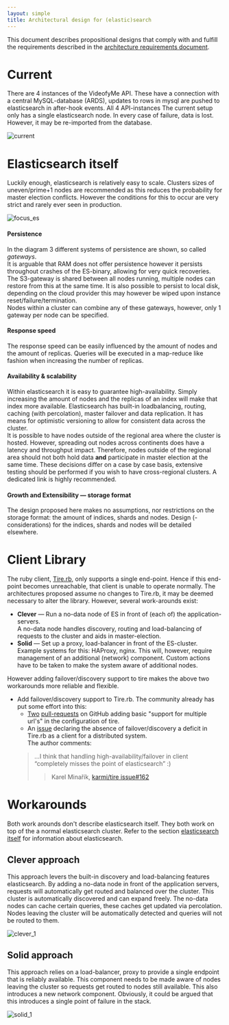 ```yaml
---
layout: simple
title: Architectural design for (elastic)search
---
```


This document describes propositional designs that comply with and fulfill the requirements described in the [architecture requirements document](requirements.html).

# Current
There are 4 instances of the VideofyMe API. These have a connection with a central MySQL-database (ARDS), updates to rows in mysql are pushed to elasticsearch in after-hook events. All 4 API-instances
The current setup only has a single elasticsearch node. In every case of failure, data is lost. However, it may be re-imported from the database. 

![current]

<div id="ref-elasticsearch" class="ref"></div>

# Elasticsearch itself
Luckily enough, elasticsearch is relatively easy to scale. Clusters sizes of uneven/prime+1 nodes are recommended as this reduces the probability for master election conflicts. However the conditions for this to occur are very strict and rarely ever seen in production.

![focus_es]

#### Persistence
In the diagram 3 different systems of persistence are shown, so called *gateways*.  
It is arguable that RAM does not offer persistence however it persists throughout crashes of the ES-binary, allowing for very quick recoveries. The S3-gateway is shared between all nodes running, multiple nodes can restore from this at the same time. It is also possible to persist to local disk, depending on the cloud provider this may however be wiped upon instance reset/failure/termination.  
Nodes within a cluster can combine any of these gateways, however, only 1 gateway per node can be specified.

#### Response speed
The response speed can be easily influenced by the amount of nodes and the amount of replicas. Queries will be executed in a map-reduce like fashion when increasing the number of replicas.

#### Availability & scalability
Within elasticsearch it is easy to guarantee high-availability. Simply increasing the amount of nodes and the replicas of an index will make that index more available. Elasticsearch has built-in loadbalancing, routing, caching (with percolation), master failover and data replication. It has means for optimistic versioning to allow for consistent data across the cluster.  
It is possible to have nodes outside of the regional area where the cluster is hosted. However, spreading out nodes across continents does have a latency and throughput impact. Therefore, nodes outside of the regional area should not both hold data **and** participate in master election at the same time. These decisions differ on a case by case basis, extensive testing should be performed if you wish to have cross-regional clusters. A dedicated link is highly recommended.

#### Growth and Extensibility — storage format
The design proposed here makes no assumptions, nor restrictions on the storage format: the amount of indices, shards and nodes. Design (-considerations) for the indices, shards and nodes will be detailed elsewhere.

# Client Library
The ruby client, [Tire.rb](https://karmi.github.com/tire), only supports a single end-point. Hence if this end-point becomes unreachable, that client is unable to operate normally. The architectures proposed assume no changes to Tire.rb, it may be deemed necessary to alter the library. However, several work-arounds exist:

+   **Clever** — Run a no-data node of ES in front of (each of) the application-servers.  
    A no-data node handles discovery, routing and load-balancing of requests to the cluster and aids in master-election.
+   **Solid** — Set up a proxy, load-balancer in front of the ES-cluster.
    Example systems for this: HAProxy, nginx. This will, however, require management of an additional (network) component. Custom actions have to be taken to make the system aware of additional nodes.

However adding failover/discovery support to tire makes the above two workarounds more reliable and flexible.

+   Add failover/discovery support to Tire.rb.
    The community already has put some effort into this:
    -   [Two](https://github.com/karmi/tire/pull/163) [pull-requests](https://github.com/karmi/tire/pull/175) on GitHub adding basic "support for multiple url's" in the configuration of tire.
    -   An [issue](https://github.com/karmi/tire/issues/162) declaring the absence of failover/discovery a deficit in Tire.rb as a client for a distributed system.  
    The author comments:
    >   …I think that handling high-availability/failover in client “completely misses the point of elasticsearch” :)
    >   >   Karel Minařík, [karmi/tire issue#162](https://github.com/karmi/tire/issues/162#issuecomment-3096597)

# Workarounds
Both work arounds don't describe elasticsearch itself. They both work on top of the a normal elasticsearch cluster. Refer to the section [elasticsearch itself](#ref-elasticsearch) for information about elasticsearch.

## Clever approach
This approach levers the built-in discovery and load-balancing features elasticsearch. By adding a no-data node in front of the application servers, requests will automatically get routed and balanced over the cluster. This cluster is automatically discovered and can expand freely. The no-data nodes can cache certain queries, these caches get updated via percolation.  
Nodes leaving the cluster will be automatically detected and queries will not be routed to them.

![clever_1]

## Solid approach
This approach relies on a load-balancer, proxy to provide a single endpoint that is reliably available. This component needs to be made aware of nodes leaving the cluster so requests get routed to nodes still available. This also introduces a new network component. Obviously, it could be argued that this introduces a single point of failure in the stack.

![solid_1]

[current]: designs/current.jpg "The current architecture being used in production."
[focus_es]: designs/focus_es.jpg "Focusing only on elasticsearch."
[clever_1]: designs/clever_1.jpg "Using elasticsearch cleverly as a workaround."
[solid_1]: designs/solid_1.jpg "Using proven, robust technologies as a workaround."
